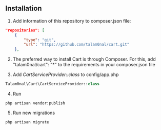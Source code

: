 Installation
-------
1. Add information of this repository to composer.json file:
```json
"repositories": [
    {
        "type": "git",
        "url": "https://github.com/talam0nal/cart.git"
    },
```

2. The preferred way to install Cart is through Composer. For this, add "talam0nal/cart": "*" to the requirements in your composer.json file


3. Add *CartServiceProvider::class* to config/app.php 
```php
Talam0nal\Cart\CartServiceProvider::class
```

4. Run 
```shell
php artisan vendor:publish
```

5. Run new migrations
```shell
php artisan migrate
```